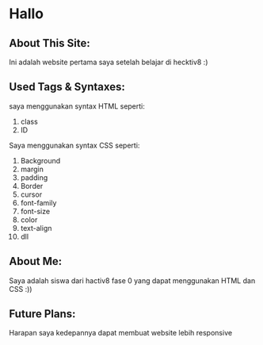 Hallo
===
About This Site:
---
Ini adalah website pertama saya setelah belajar di hecktiv8 :)

Used Tags & Syntaxes:
---
saya menggunakan syntax HTML seperti:
1. class
2. ID

Saya menggunakan syntax CSS seperti:
1. Background
2. margin
3. padding
4. Border
5. cursor
6. font-family
7. font-size
8. color
9. text-align
10. dll

About Me:
---
Saya adalah siswa dari hactiv8 fase 0 yang dapat menggunakan HTML dan CSS :))

Future Plans:
---
Harapan saya kedepannya dapat membuat website lebih responsive

